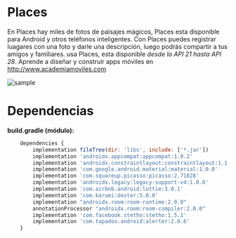 # Places
En Places hay miles de fotos de paisajes mágicos, Places esta disponible para Android y otros teléfonos inteligentes. Con Places puedes registrar luagares con una foto y darle una descripción, luego podrás compartir a tus amigos y familiares. usa Places, esta disponible *desde la API 21 hasta API 28*. Aprende a diseñar y construir apps móviles en http://www.academiamoviles.com

![sample](https://user-images.githubusercontent.com/11542591/63221298-9efc5600-c15c-11e9-8817-89389069f607.png)

# Dependencias
**build.gradle (módulo):**
```javascript
	dependencies {
    	implementation fileTree(dir: 'libs', include: ['*.jar'])
        implementation 'androidx.appcompat:appcompat:1.0.2'
        implementation 'androidx.constraintlayout:constraintlayout:1.1.3'
        implementation 'com.google.android.material:material:1.0.0'
        implementation 'com.squareup.picasso:picasso:2.71828'
        implementation 'androidx.legacy:legacy-support-v4:1.0.0'
        implementation 'com.airbnb.android:lottie:3.0.1'
        implementation 'com.karumi:dexter:5.0.0'
        implementation "androidx.room:room-runtime:2.0.0"
        annotationProcessor "androidx.room:room-compiler:2.0.0"
        implementation 'com.facebook.stetho:stetho:1.5.1'
        implementation 'com.tapadoo.android:alerter:2.0.6'
	}
```
